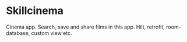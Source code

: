 # Skillcinema
Cinema app. Search, save and share films in this app.
Hilt, retrofit, room-database, custom view etc.
